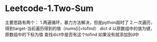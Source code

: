 # Leetcode-1.Two-Sum
主要思路有两个：
1.两遍循环，暴力方法解决，但是python超时了
2.一次遍历，得到target-当前遍历得到的值（nums[i]=tofind）
dict d 以原数组中的值为键，原数组中的下标为值
查找dict中是否有这个tofind
如果没有就添加到d中
